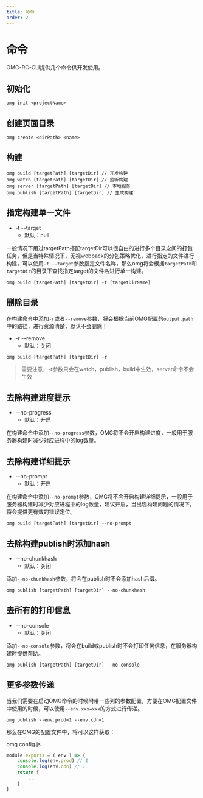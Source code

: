 ```yaml
---
title: 命令
order: 2
---
```


# 命令

OMG-RC-CLI提供几个命令供开发使用。

## 初始化

```shell
omg init <projectName>
```

## 创建页面目录

```shell
omg create <dirPath> <name>
```

## 构建

```shell
omg build [targetPath] [targetDir] // 开发构建
omg watch [targetPath] [targetDir] // 监听构建
omg server [targetPath] [targetDir] // 本地服务
omg publish [targetPath] [targetDir] // 生成构建
```
## 指定构建单一文件

- -t --target
  - 默认：null

一般情况下用过targetPath搭配targetDir可以很自由的进行多个目录之间的打包任务，但是当特殊情况下，无视webpack的分包策略优化，进行指定的文件进行构建，可以使用`-t --target`参数指定文件名称，那么omg将会根据`targetPath`和`targetDir`的目录下查找指定target的文件名进行单一构建。

```shell
omg build [targetPath] [targetDir] -t [targetDirName]
```

## 删除目录

在构建命令中添加`-r`或者`--remove`参数，将会根据当前OMG配置的`output.path`中的路径，进行资源清楚，默认不会删除！

- -r --remove
  - 默认：关闭

```shell
omg build [targetPath] [targetDir] -r
```

> 需要注意，-r参数只会在watch，publish，build中生效，server命令不会生效

## 去除构建进度提示

- --no-progress
  - 默认：开启

在构建命令中添加`--no-progress`参数，OMG将不会开启构建进度，一般用于服务器构建时减少对应进程中的log数量。

## 去除构建详细提示

- --no-prompt
  - 默认：开启

在构建命令中添加`--no-prompt`参数，OMG将不会开启构建详细提示，一般用于服务器构建时减少对应进程中的log数量，建议开启，当出现构建问题的情况下，将会提供更有效的错误定位。

```shell
omg build [targetPath] [targetDir] --no-prompt
```

## 去除构建publish时添加hash

- --no-chunkhash
  - 默认：关闭

添加`--no-chunkhash`参数，将会在publish时不会添加hash后缀。

```shell
omg publish [targetPath] [targetDir] --no-chunkhash
```

## 去所有的打印信息

- --no-console
  - 默认：关闭

添加`--no-console`参数，将会在build或publish时不会打印任何信息，在服务器构建时提供帮助。

```shell
omg publish [targetPath] [targetDir] --no-console
```

## 更多参数传递

当我们需要在启动OMG命令的时候附带一些列的参数配置，方便在OMG配置文件中使用的时候，可以使用`--env.xxx=xxx`的方式进行传递。

```shell
omg publish --env.prod=1 --env.cdn=1
```

那么在OMG的配置文件中，将可以这样获取：

omg.config.js

```js
module.exports = ( env ) => {
    console.log(env.prod) // 1
    console.log(env.cdn) // 1
    return {
        ...
    }
}
```